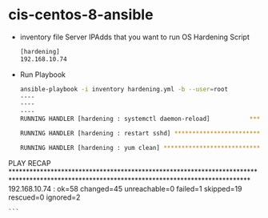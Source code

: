 # cis-centos-8-ansible

  * inventory file Server IPAdds that you want to run OS Hardening Script 
    ```bash
    [hardening]
    192.168.10.74
    ```
    
    
    
  * Run Playbook
    ```bash
    ansible-playbook -i inventory hardening.yml -b --user=root
    ----
    ----
    ----
    RUNNING HANDLER [hardening : systemctl daemon-reload]           *************************************************************************************************

    RUNNING HANDLER [hardening : restart sshd] ************************************************************************************************************

    RUNNING HANDLER [hardening : yum clean] ***************************************************************************************************************

PLAY RECAP        ********************************************************************************************************************************************
192.168.10.74              : ok=58   changed=45   unreachable=0    failed=1    skipped=19   rescued=0    ignored=2
    
    
    ```
